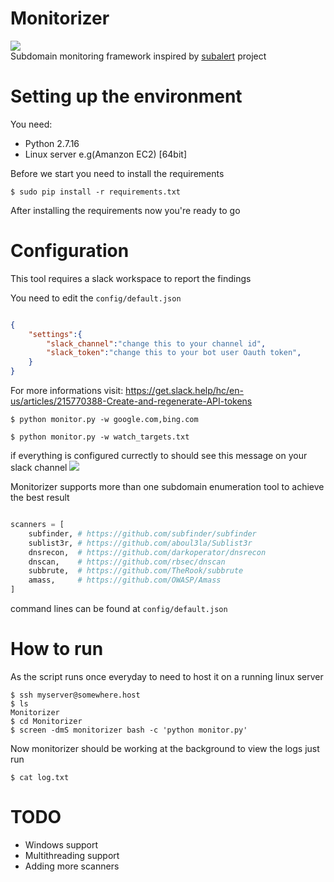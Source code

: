 # Monitorizer
![](https://i.ibb.co/wSgcKfx/Artboard-1.png)  
Subdomain monitoring framework inspired by [subalert](https://github.com/yassineaboukir/sublert) project

# Setting up the environment
You need:
- Python  2.7.16
- Linux server e.g(Amanzon EC2) [64bit]

Before we start you need to install the requirements
```
$ sudo pip install -r requirements.txt
```
After installing the requirements now you're ready to go

# Configuration

This tool requires a slack workspace to report the findings  

You need to edit the `config/default.json` 
```json

{
	"settings":{
		"slack_channel":"change this to your channel id",
		"slack_token":"change this to your bot user Oauth token",
	}
}
```
For more informations visit: https://get.slack.help/hc/en-us/articles/215770388-Create-and-regenerate-API-tokens  

  

```
$ python monitor.py -w google.com,bing.com
```
```
$ python monitor.py -w watch_targets.txt
```
if everything is configured currectly to should see this message on your slack channel
![](https://i.ibb.co/ZMjvTsM/image.png)   

Monitorizer supports more than one subdomain enumeration tool to achieve the best result
```python

scanners = [
	subfinder, # https://github.com/subfinder/subfinder
	sublist3r, # https://github.com/aboul3la/Sublist3r
	dnsrecon,  # https://github.com/darkoperator/dnsrecon
	dnscan,    # https://github.com/rbsec/dnscan
	subbrute,  # https://github.com/TheRook/subbrute
	amass,     # https://github.com/OWASP/Amass
]

```
command lines can be found at `config/default.json`

# How to run

As the script runs once everyday to need to host it on a running linux server
```
$ ssh myserver@somewhere.host
$ ls
Monitorizer
$ cd Monitorizer
$ screen -dmS monitorizer bash -c 'python monitor.py'
```

Now monitorizer should be working at the background to view the logs just run
```
$ cat log.txt
```

# TODO
- Windows support
- Multithreading support
- Adding more scanners

